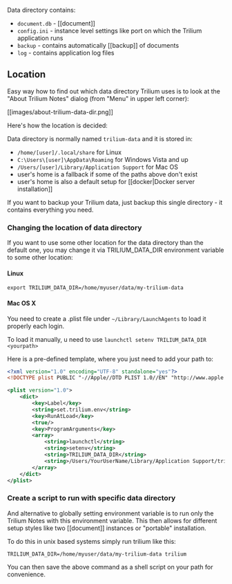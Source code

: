 Data directory contains:

* `document.db` - [[document]]
* `config.ini` - instance level settings like port on which the Trilium application runs
* `backup` - contains automatically [[backup]] of documents
* `log` - contains application log files

## Location
Easy way how to find out which data directory Trilium uses is to look at the "About Trilium Notes" dialog (from "Menu" in upper left corner):

[[images/about-trilium-data-dir.png]]

Here's how the location is decided:

Data directory is normally named `trilium-data` and it is stored in:

* `/home/[user]/.local/share` for Linux
* `C:\Users\[user]\AppData\Roaming` for Windows Vista and up
* `/Users/[user]/Library/Application Support` for Mac OS
* user's home is a fallback if some of the paths above don't exist
* user's home is also a default setup for [[docker|Docker server installation]]

If you want to backup your Trilium data, just backup this single directory - it contains everything you need.

### Changing the location of data directory

If you want to use some other location for the data directory than the default one, you may change it via TRILIUM_DATA_DIR environment variable to some other location:

#### Linux

```
export TRILIUM_DATA_DIR=/home/myuser/data/my-trilium-data
```

#### Mac OS X

You need to create a .plist file under `~/Library/LaunchAgents` to load it properly each login.

To load it manually, u need to use `launchctl setenv TRILIUM_DATA_DIR <yourpath>`

Here is a pre-defined template, where you just need to add your path to:

```xml
<?xml version="1.0" encoding="UTF-8" standalone="yes"?>
<!DOCTYPE plist PUBLIC "-//Apple//DTD PLIST 1.0//EN" "http://www.apple.com/DTDs/PropertyList-1.0.dtd">

<plist version="1.0">
    <dict>
        <key>Label</key>
        <string>set.trilium.env</string>
        <key>RunAtLoad</key>
        <true/>
        <key>ProgramArguments</key>
        <array>
            <string>launchctl</string>
            <string>setenv</string>
            <string>TRILIUM_DATA_DIR</string>
            <string>/Users/YourUserName/Library/Application Support/trilium-data</string>
        </array>
    </dict>
</plist>
```

### Create a script to run with specific data directory

And alternative to globally setting environment variable is to run only the Trilium Notes with this environment variable. This then allows for different setup styles like two [[document]] instances or "portable" installation.

To do this in unix based systems simply run trilium like this:

```
TRILIUM_DATA_DIR=/home/myuser/data/my-trilium-data trilium
```

You can then save the above command as a shell script on your path for convenience.